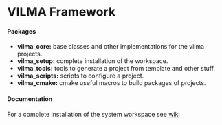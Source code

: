 # VILMA Framework

#### Packages
* **vilma_core:** base classes and other implementations for the vilma projects.
* **vilma_setup:** complete installation of the workspace.
* **vilma_tools:** tools to generate a project from template and other stuff.
* **vilma_scripts:** scripts to configure a project.
* **vilma_cmake:**  cmake useful macros to build packages of projects.

#### Documentation
For a complete installation of the system workspace see [wiki](https://github.com/lma-unicamp/vilma-framework/wiki)
